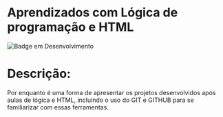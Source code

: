 # Aprendizados com Lógica de programação e HTML

![Badge em Desenvolvimento](http://img.shields.io/static/v1?label=STATUS&message=EM%20DESENVOLVIMENTO&color=GREEN&style=for-the-badge)

<h1>Descrição: </h1>
Por enquanto é uma forma de apresentar os projetos desenvolvidos após aulas de lógica e HTML, incluindo o uso do GIT e GITHUB para se familiarizar com essas ferramentas.
